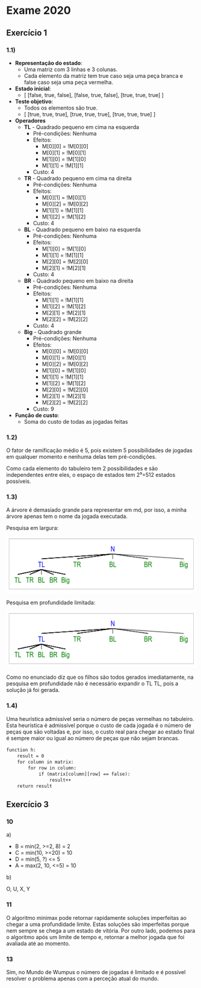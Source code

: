 # Exame 2020

## Exercício 1

### 1.1)

- **Representação do estado**:
  - Uma matriz com 3 linhas e 3 colunas.
  - Cada elemento da matriz tem true caso seja uma peça branca e false caso seja uma peça vermelha.
- **Estado inicial**:
  - [ [false, true, false], [false, true, false], [true, true, true] ]
- **Teste objetivo**:
  - Todos os elementos são true.
  - [ [true, true, true], [true, true, true], [true, true, true] ]
- **Operadores**
  - **TL** - Quadrado pequeno em cima na esquerda
    - Pré-condições: Nenhuma
    - Efeitos:
      - M[0][0] = !M[0][0]
      - M[0][1] = !M[0][1]
      - M[1][0] = !M[1][0]
      - M[1][1] = !M[1][1]
    - Custo: 4
  - **TR** - Quadrado pequeno em cima na direita
    - Pré-condições: Nenhuma
    - Efeitos:
      - M[0][1] = !M[0][1]
      - M[0][2] = !M[0][2]
      - M[1][1] = !M[1][1]
      - M[1][2] = !M[1][2]
    - Custo: 4
  - **BL** - Quadrado pequeno em baixo na esquerda
    - Pré-condições: Nenhuma
    - Efeitos:
      - M[1][0] = !M[1][0]
      - M[1][1] = !M[1][1]
      - M[2][0] = !M[2][0]
      - M[2][1] = !M[2][1]
    - Custo: 4
  - **BR** - Quadrado pequeno em baixo na direita
    - Pré-condições: Nenhuma
    - Efeitos:
      - M[1][1] = !M[1][1]
      - M[1][2] = !M[1][2]
      - M[2][1] = !M[2][1]
      - M[2][2] = !M[2][2]
    - Custo: 4
  - **Big** - Quadrado grande
    - Pré-condições: Nenhuma
    - Efeitos:
      - M[0][0] = !M[0][0]
      - M[0][1] = !M[0][1]
      - M[0][2] = !M[0][2]
      - M[1][0] = !M[1][0]
      - M[1][1] = !M[1][1]
      - M[1][2] = !M[1][2]
      - M[2][0] = !M[2][0]
      - M[2][1] = !M[2][1]
      - M[2][2] = !M[2][2]
    - Custo: 9
- **Função de custo**:
  - Soma do custo de todas as jogadas feitas

### 1.2)

O fator de ramificação médio é 5, pois existem 5 possibilidades de jogadas em qualquer momento e nenhuma delas tem pré-condições.

Como cada elemento do tabuleiro tem 2 possibilidades e são independentes entre eles, o espaço de estados tem 2⁹=512 estados possíveis.

### 1.3)

A árvore é demasiado grande para representar em md, por isso, a minha árvore apenas tem o nome da jogada executada.

Pesquisa em largura:

<img src="./IART_Exame_EN_2020_1.png" height = 150>

Pesquisa em profundidade limitada:

<img src="./IART_Exame_EN_2020_1.png" height = 150>

Como no enunciado diz que os filhos são todos gerados imediatamente, na pesquisa em profundidade não é necessário expandir o TL TL, pois a solução já foi gerada.

### 1.4)

Uma heurística admissível seria o número de peças vermelhas no tabuleiro. Esta heurística é admissível porque o custo de cada jogada é o número de peças que são voltadas e, por isso, o custo real para chegar ao estado final é sempre maior ou igual ao número de peças que não sejam brancas.

```
function h:
	result = 0
	for column in matrix:
		for row in column:
			if (matrix[column][row] == false):
				result++
	return result
```

## Exercício 3

### 10

a)

- B = min(2, >=2, 8) = 2
- C = min(10, >=20) = 10
- D = min(5, ?) <= 5
- A = max(2, 10, <=5) = 10

b)

O, U, X, Y

### 11

O algoritmo minimax pode retornar rapidamente soluções imperfeitas ao chegar a uma profundidade limite. Estas soluções são imperfeitas porque nem sempre se chega a um estado de vitória. Por outro lado, podemos para o algoritmo após um limite de tempo e, retornar a melhor jogada que foi avaliada até ao momento.

### 13

Sim, no Mundo de Wumpus o número de jogadas é limitado e é possível resolver o problema apenas com a perceção atual do mundo.
